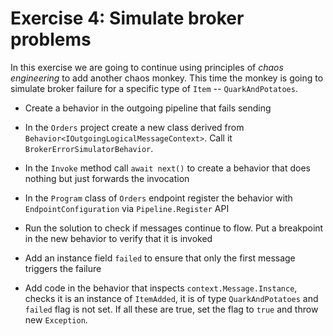 # Exercise 4: Simulate broker problems

In this exercise we are going to continue using principles of *chaos engineering* to add another chaos monkey. This time the monkey is going to simulate broker failure for a specific type of `Item` -- `QuarkAndPotatoes`.

- Create a behavior in the outgoing pipeline that fails sending
 - In the `Orders` project create a new class derived from `Behavior<IOutgoingLogicalMessageContext>`. Call it `BrokerErrorSimulatorBehavior`.
 - In the `Invoke` method call `await next()` to create a behavior that does nothing but just forwards the invocation
 - In the `Program` class of `Orders` endpoint register the behavior with `EndpointConfiguration` via `Pipeline.Register` API
- Run the solution to check if messages continue to flow. Put a breakpoint in the new behavior to verify that it is invoked

- Add an instance field `failed` to ensure that only the first message triggers the failure
- Add code in the behavior that inspects `context.Message.Instance`, checks it is an instance of `ItemAdded`, it is of type `QuarkAndPotatoes` and `failed` flag is not set. If all these are true, set the flag to `true` and throw new `Exception`.
